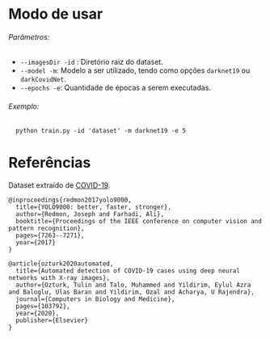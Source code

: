 # Modo de usar
###### Parâmetros:
* ```--imagesDir -id``` : Diretório raiz do dataset.
* ```--model -m```: Modelo a ser utilizado, tendo como opções ``darknet19`` ou ``darkCovidNet``.
* ```--epochs -e```: Quantidade de épocas a serem executadas.

###### Exemplo:
```
  python train.py -id 'dataset' -m darknet19 -e 5
```

# Referências
Dataset extraído de [COVID-19](https://github.com/muhammedtalo/COVID-19/tree/master/X-Ray%20Image%20DataSet).

```
@inproceedings{redmon2017yolo9000,
  title={YOLO9000: better, faster, stronger},
  author={Redmon, Joseph and Farhadi, Ali},
  booktitle={Proceedings of the IEEE conference on computer vision and pattern recognition},
  pages={7263--7271},
  year={2017}
}

@article{ozturk2020automated,
  title={Automated detection of COVID-19 cases using deep neural networks with X-ray images},
  author={Ozturk, Tulin and Talo, Muhammed and Yildirim, Eylul Azra and Baloglu, Ulas Baran and Yildirim, Ozal and Acharya, U Rajendra},
  journal={Computers in Biology and Medicine},
  pages={103792},
  year={2020},
  publisher={Elsevier}
}

```